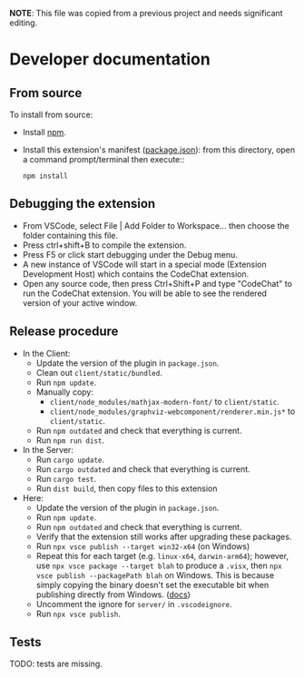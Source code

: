 **NOTE**: This file was copied from a previous project and needs significant
editing.

# Developer documentation

## From source

To install from source:

- Install [npm](https://nodejs.org/en/).
- Install this extension's manifest
  ([package.json](https://code.visualstudio.com/api/references/extension-manifest)):
  from this directory, open a command prompt/terminal then execute::

  ```
  npm install
  ```

## Debugging the extension

- From VSCode, select File | Add Folder to Workspace... then choose the folder
  containing this file.
- Press ctrl+shift+B to compile the extension.
- Press F5 or click start debugging under the Debug menu.
- A new instance of VSCode will start in a special mode (Extension Development
  Host) which contains the CodeChat extension.
- Open any source code, then press Ctrl+Shift+P and type "CodeChat" to run the
  CodeChat extension. You will be able to see the rendered version of your
  active window.

## Release procedure

- In the Client:
  - Update the version of the plugin in `package.json`.
  - Clean out `client/static/bundled`.
  - Run `npm update`.
  - Manually copy:
    - `client/node_modules/mathjax-modern-font/` to `client/static`.
    - `client/node_modules/graphviz-webcomponent/renderer.min.js*` to `client/static`.
  - Run `npm outdated` and check that everything is current.
  - Run `npm run dist`.
- In the Server:
  - Run `cargo update`.
  - Run `cargo outdated` and check that everything is current.
  - Run `cargo test`.
  - Run `dist build`, then copy files to this extension
- Here:
  - Update the version of the plugin in `package.json`.
  - Run `npm update`.
  - Run `npm outdated` and check that everything is current.
  - Verify that the extension still works after upgrading these packages.
  - Run `npx vsce publish --target win32-x64` (on Windows)
  - Repeat this for each target (e.g. `linux-x64`, `darwin-arm64`); however, use
    `npx vsce package --target blah` to produce a `.visx`, then
    `npx vsce publish --packagePath blah` on Windows. This is because simply
    copying the binary doesn't set the executable bit when publishing directly
    from Windows.
    ([docs](https://code.visualstudio.com/api/working-with-extensions/publishing-extension#platformspecific-extensions))
  - Uncomment the ignore for `server/` in `.vscodeignore`.
  - Run `npx vsce publish`.

## Tests

TODO: tests are missing.
